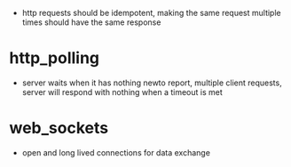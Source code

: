 - http requests should be idempotent, making the same request multiple times should have the same response



# http_polling
- server waits when it has nothing newto report, multiple client requests, server will respond with nothing when a timeout is met

# web_sockets 
- open and long lived connections for data exchange

